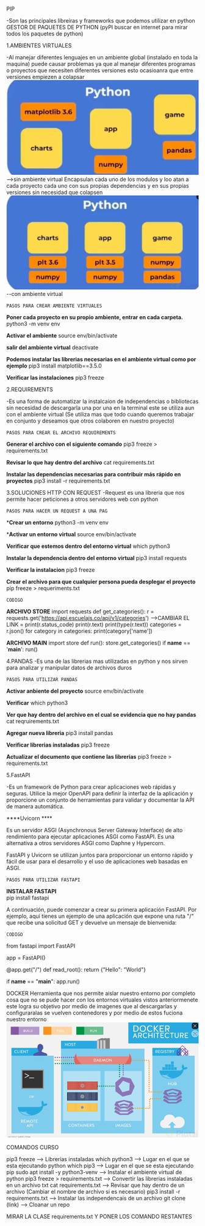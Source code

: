 
PIP

-Son las principales libreiras y frameworks que podemos utilizar en python GESTOR DE PAQUETES DE PYTHON (pyPI buscar en internet para mirar todos los paquetes de python)

1.AMBIENTES VIRTUALES

-Al manejar  diferentes lenguajes en un ambiente global (instalado en toda la maquina) puede causar problemas ya que al manejar diferentes programas 
 o proyectos que necesiten diferentes versiones esto ocasioanra que entre versiones empiezen a colapsar  
![alt text](image.png)-->sin ambiente virtual
Encapsulan cada uno de los modulos y loo atan a cada proyecto  cada uno con sus propias dependencias y en sus propias versiones sin necesidad que colapsen
![alt text](image-1.png)--con ambiente virtual

    PASOS PARA CREAR AMBIENTE VIRTUALES

**Poner cada proyecto en su propio ambiente, entrar en cada carpeta.**
    python3 -m venv env

**Activar el ambiente**
    source env/bin/activate

**salir del ambiente virtual**
    deactivate

**Podemos instalar las librerias necesarias en el ambiente virtual como por ejemplo**
    pip3 install matplotlib==3.5.0

**Verificar las instalaciones**
    pip3 freeze

2.REQUIREMENTS

-Es una forma de automatizar la instalcaion de independencias o bibliotecas sin necesidad de descargarla una por una en la terminal este se utiliza aun con el ambiente virtual (Se utiliza mas que todo cuando queremos trabajar en conjunto y deseamos que otros colaboren en nuestro proyecto)

    PASOS PARA CREAR EL ARCHIVO REQUIREMENTS

**Generar el archivo con el siguiente comando**
    pip3 freeze > requirements.txt

**Revisar lo que hay dentro del archivo**
    cat requirements.txt

**Instalar las dependencias necesarias para contribuir más rápido en proyectos**
    pip3 install -r requirements.txt


3.SOLUCIONES HTTP CON REQUEST
-Request es una libreria que nos permite hacer peticiones a otros servidores web con python 

    PASOS PARA HACER UN REQUEST A UNA PAG

***Crear un entorno**
    python3 -m venv env

***Activar un entorno virtual**
    source env/bin/activate

**Verificar que estemos dentro del entorno virtual**
    which python3
    
**Instalar la dependencia dentro del entorno virtual**
    pip3 install requests
    
**Verificar la instalacion**
    pip3 freeze

**Crear el archivo para que cualquier persona pueda desplegar el proyecto**
    pip freeze > requeriments.txt

    CODIGO

**ARCHIVO STORE**
    import requests
    def get_categories():
        r = requests.get('https://api.escuelajs.co/api/v1/categories') -->CAMBIAR EL LINK =
        print(r.status_code)
        print(r.text)
        print(type(r.text))
        categories = r.json()
        for category in categories:
            print(category['name'])

**ARCHIVO MAIN**
    import store
    def run():
        store.get_categories()
    if __name__ == '__main__':
        run()

4.PANDAS
-Es una de las librerias mas utilizadas en python y nos sirven para analizar y manipular datos de archivos duros

    PASOS PARA UTILIZAR PANDAS 

**Activar anbiente del proyecto**
    source env/bin/activate

**Verificar**
    which python3

**Ver que hay dentro del archivo en el cual se evidencia que no hay pandas**
    cat reqruirements.txt

**Agregar nueva libreria**
    pip3 install pandas

**Verificar librerias instaladas**
    pip3 freeze

**Actualizar el documento que contiene las librerias**
    pip3 freeze > requirements.txt



5.FastAPI

-Es un framework de Python para crear aplicaciones web rápidas y seguras. Utilice la mejor OpenAPI para definir la interfaz de la aplicación y proporcione un conjunto de herramientas para validar y documentar la API de manera automática.

****Uvicorn ****

Es un servidor ASGI (Asynchronous Server Gateway Interface) de alto rendimiento para ejecutar aplicaciones ASGI como FastAPI. Es una alternativa a otros servidores ASGI como Daphne y Hypercorn.

FastAPI y Uvicorn se utilizan juntos para proporcionar un entorno rápido y fácil de usar para el desarrollo y el uso de aplicaciones web basadas en ASGI.

    PASOS PARA UTILIZAR FASTAPI
**INSTALAR FASTAPI**  
    pip install fastapi

A continuación, puede comenzar a crear su primera aplicación FastAPI. Por ejemplo, aquí tienes un ejemplo de una aplicación que expone una ruta "/" que recibe una solicitud GET y devuelve un mensaje de bienvenida:


    CODIGO

from fastapi import FastAPI

app = FastAPI()

@app.get("/")
def read_root():
    return {"Hello": "World"}

if __name__ == "__main__":
    app.run()


DOCKER 
Herramienta que nos permite aislar nuestro entorno por completo cosa que no se pude hacer con los entornos virtuales vistos anteriormenete este logra su objetivo por medio de imagenes que al descargarlas y configuraralas se vuelven contenedores y por medio de estos fuciona nuestro entorno 
![alt text](image-2.png)

COMANDOS CURSO

pip3 freeze --> Librerias instaladas
which python3 --> Lugar en el que se esta ejecutando python
which pip3 --> Lugar en el que se esta ejecutando pip
sudo apt install -y python3-venv --> Instalar el ambiente virtual de python 
pip3 freeze > requirements.txt --> Convertir las librerias instaladas en un archivo txt
cat requirements.txt --> Revisar que hay dentro de un archivo (Cambiar el nombre de archivo si es necesario)
pip3 install -r requirements.txt --> Instalar las independencais de un archivo
git clone (link) --> Cloanar un repo 



MIRAR LA CLASE requirements.txt Y PONER LOS COMANDO RESTANTES
